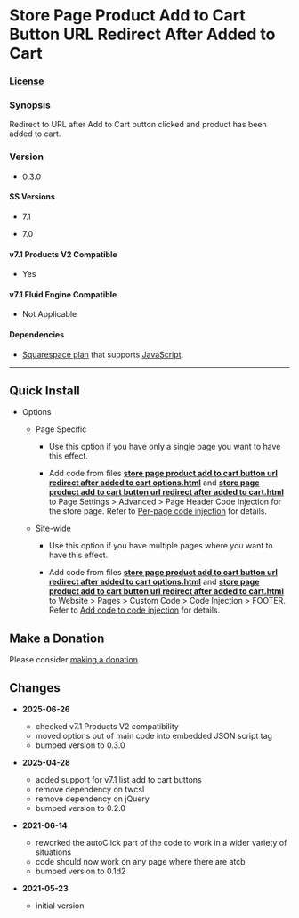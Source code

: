 # Store Page Product Add to Cart Button URL Redirect After Added to Cart

### [License][99]

### Synopsis

Redirect to URL after Add to Cart button clicked and product has been added to
cart.

### Version

  * 0.3.0

#### SS Versions

  * 7.1
  
  * 7.0

#### v7.1 Products V2 Compatible

  * Yes

#### v7.1 Fluid Engine Compatible

  * Not Applicable

#### Dependencies

  * [Squarespace plan][3] that supports [JavaScript][4].

---

## Quick Install

* Options

  * Page Specific
  
    * Use this option if you have only a single page you want to have this
      effect.
      
    * Add code from files **[store page product add to cart button url redirect
      after added to cart options.html][11]** and **[store page product add to
      cart button url redirect after added to cart.html][1]** to Page Settings >
      Advanced > Page Header Code Injection for the store page. Refer to
      [Per-page code injection][6] for details.
      
  * Site-wide
  
    * Use this option if you have multiple pages where you want to have this
      effect.
      
    * Add code from files **[store page product add to cart button url redirect
      after added to cart options.html][11]** and **[store page product add to
      cart button url redirect after added to cart.html][1]** to Website >
      Pages > Custom Code > Code Injection > FOOTER. Refer to [Add code to code
      injection][7] for details.

## Make a Donation

Please consider [making a donation][2].

## Changes

* **2025-06-26**

  * checked v7.1 Products V2 compatibility
  * moved options out of main code into embedded JSON script tag
  * bumped version to 0.3.0
  
* **2025-04-28**

  * added support for v7.1 list add to cart buttons
  * remove dependency on twcsl
  * remove dependency on jQuery
  * bumped version to 0.2.0
  
* **2021-06-14**

  * reworked the autoClick part of the code to work in a wider variety of
    situations
  * code should now work on any page where there are atcb
  * bumped version to 0.1d2
  
* **2021-05-23**

  * initial version

[99]: https://github.com/tomsWebConsulting/twcsl/blob/main/LICENSE.txt#L1
[3]: https://www.squarespace.com/pricing
[4]: https://en.wikipedia.org/wiki/JavaScript
[11]: store%20page%20product%20add%20to%20cart%20button%20url%20redirect%20after%20added%20to%20cart%20options.html#L1
[1]: store%20page%20product%20add%20to%20cart%20button%20url%20redirect%20after%20added%20to%20cart.html#L1
[6]: https://support.squarespace.com/hc/en-us/articles/205815908-Using-code-injection#toc-per-page-code-injection
[7]: https://support.squarespace.com/hc/en-us/articles/205815908-Using-code-injection#toc-add-code-to-code-injection
[2]: https://github.com/tomsWebConsulting/twcsl#make-a-donation
